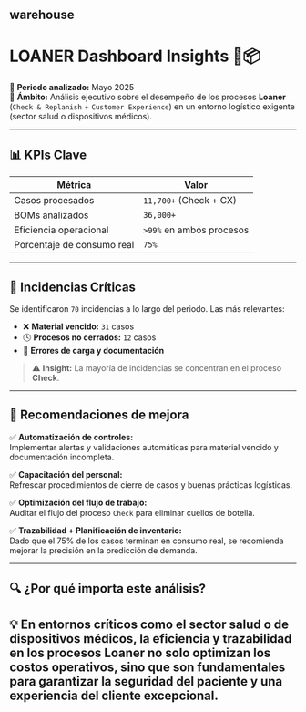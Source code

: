 ## warehouse

# LOANER Dashboard Insights 💼📦

📅 **Periodo analizado:** Mayo 2025  
🧪 **Ámbito:** Análisis ejecutivo sobre el desempeño de los procesos **Loaner** (`Check & Replanish` + `Customer Experience`) en un entorno logístico exigente (sector salud o dispositivos médicos).

---

## 📊 KPIs Clave

| Métrica                        | Valor                      |
|-------------------------------|----------------------------|
| Casos procesados              | `11,700+` (Check + CX)     |
| BOMs analizados               | `36,000+`                  |
| Eficiencia operacional        | `>99%` en ambos procesos   |
| Porcentaje de consumo real    | `75%`                      |

---

## 🚨 Incidencias Críticas

Se identificaron `70` incidencias a lo largo del periodo. Las más relevantes:

- ❌ **Material vencido:** `31` casos
- 🕓 **Procesos no cerrados:** `12` casos
- 📄 **Errores de carga y documentación**

> ⚠️ **Insight:** La mayoría de incidencias se concentran en el proceso **Check**.

---

## 📌 Recomendaciones de mejora

✅ **Automatización de controles:**  
Implementar alertas y validaciones automáticas para material vencido y documentación incompleta.

✅ **Capacitación del personal:**  
Refrescar procedimientos de cierre de casos y buenas prácticas logísticas.

✅ **Optimización del flujo de trabajo:**  
Auditar el flujo del proceso `Check` para eliminar cuellos de botella.

✅ **Trazabilidad + Planificación de inventario:**  
Dado que el 75% de los casos terminan en consumo real, se recomienda mejorar la precisión en la predicción de demanda.

---

## 🔍 ¿Por qué importa este análisis?
💡 En entornos críticos como el sector salud o de dispositivos médicos, la eficiencia y trazabilidad en los procesos Loaner no solo 
optimizan los costos operativos, sino que son fundamentales para garantizar la seguridad del paciente y una experiencia del cliente excepcional.
---



